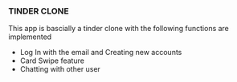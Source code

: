 ### TINDER CLONE 

This app is bascially a tinder clone with the following functions are  implemented
* Log In with the email and Creating new accounts 
* Card Swipe feature
* Chatting with other user
